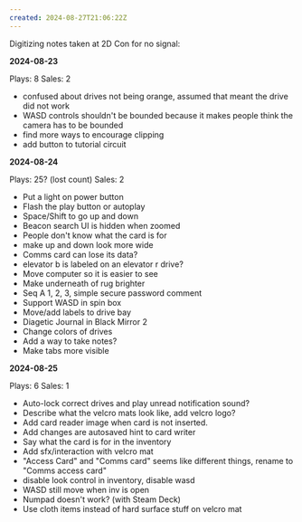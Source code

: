 ```yaml
---
created: 2024-08-27T21:06:22Z
---
```


Digitizing notes taken at 2D Con for no signal:

**2024-08-23**

Plays: 8
Sales: 2

- confused about drives not being orange, assumed that meant the drive did not work
- WASD controls shouldn't be bounded because it makes people think the camera has to be bounded
- find more ways to encourage clipping
- add button to tutorial circuit

**2024-08-24**

Plays: 25? (lost count)
Sales: 2

- Put a light on power button
- Flash the play button or autoplay
- Space/Shift to go up and down
- Beacon search UI is hidden when zoomed
- People don't know what the card is for
- make up and down look more wide
- Comms card can lose its data?
- elevator b is labeled on an elevator r drive?
- Move computer so it is easier to see
- Make underneath of rug brighter
- Seq A 1, 2, 3, simple secure password comment
- Support WASD in spin box
- Move/add labels to drive bay
- Diagetic Journal in Black Mirror 2
- Change colors of drives
- Add a way to take notes?
- Make tabs more visible

**2024-08-25**

Plays: 6
Sales: 1

- Auto-lock correct drives and play unread notification sound?
- Describe what the velcro mats look like, add velcro logo?
- Add card reader image when card is not inserted.
- Add changes are autosaved hint to card writer
- Say what the card is for in the inventory
- Add sfx/interaction with velcro mat
- "Access Card" and "Comms card" seems like different things, rename to "Comms access card"
- disable look control in inventory, disable wasd
- WASD still move when inv is open
- Numpad doesn't work? (with Steam Deck)
- Use cloth items instead of hard surface stuff on velcro mat
